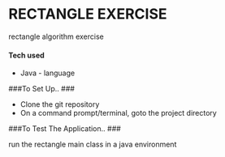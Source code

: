 # RECTANGLE EXERCISE #

rectangle algorithm exercise 

#### Tech used
- Java - language


###To Set Up.. ###
- Clone the git repository
- On a command prompt/terminal, goto the project directory  

###To Test The Application.. ###

run the rectangle main class in a java environment

